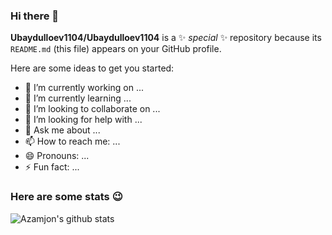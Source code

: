 ### Hi there 👋

**Ubaydulloev1104/Ubaydulloev1104** is a ✨ _special_ ✨ repository because its `README.md` (this file) appears on your GitHub profile.

Here are some ideas to get you started:

- 🔭 I’m currently working on ...
- 🌱 I’m currently learning ...
- 👯 I’m looking to collaborate on ...
- 🤔 I’m looking for help with ...
- 💬 Ask me about ...
- 📫 How to reach me: ...
- 😄 Pronouns: ...
- ⚡ Fun fact: ...
### Here are some stats :wink:
![Azamjon's github stats](https://github-readme-stats.vercel.app/api?username=Ubaydulloev1104&show_icons=true&theme=radical)

